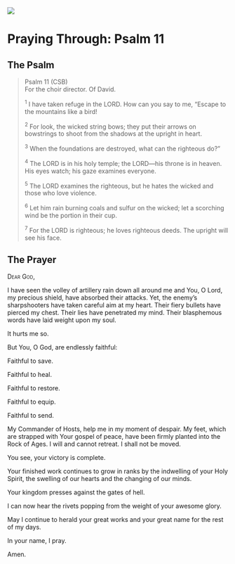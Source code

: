 <img class="intro-right" src="/images/art-paris-psalter.jpg">

# Praying Through: Psalm 11

## The Psalm

>Psalm 11 (CSB)  
><sup></sup> For the choir director. Of David. 
>
><sup>1</sup> I have taken refuge in the LORD. How can you say to me, “Escape to the mountains like a bird! 
>
><sup>2</sup> For look, the wicked string bows; they put their arrows on bowstrings to shoot from the shadows at the upright in heart. 
>
><sup>3</sup> When the foundations are destroyed, what can the righteous do?” 
>
><sup>4</sup> The LORD is in his holy temple; the LORD—his throne is in heaven. His eyes watch; his gaze examines everyone. 
>
><sup>5</sup> The LORD examines the righteous, but he hates the wicked and those who love violence. 
>
><sup>6</sup> Let him rain burning coals and sulfur on the wicked; let a scorching wind be the portion in their cup. 
>
><sup>7</sup> For the LORD is righteous; he loves righteous deeds. The upright will see his face.

## The Prayer

<div style="font-variant: small-caps;">
  Dear God,
</div>

I have seen the volley of artillery rain down all around me and You, O Lord, my precious shield, have absorbed their attacks. Yet, the enemy’s sharpshooters have taken careful aim at my heart. Their fiery bullets have pierced my chest. Their lies have penetrated my mind. Their blasphemous words have laid weight upon my soul.

It hurts me so.

But You, O God, are endlessly faithful:

  Faithful to save.

  Faithful to heal.

  Faithful to restore.

  Faithful to equip.

  Faithful to send.

My Commander of Hosts, help me in my moment of despair.
  My feet, which are strapped with Your gospel of peace,
  have been firmly planted into the Rock of Ages.
  I will and cannot retreat. I shall not be moved.

You see, your victory is complete.

Your finished work continues to grow in ranks by the indwelling of your Holy Spirit,
  the swelling of our hearts and the changing of our minds.
  
Your kingdom presses against the gates of hell.

I can now hear the rivets popping from the weight of your awesome glory.

May I continue to herald your great works and your great name for the rest of my days.

In your name, I pray.

Amen.
